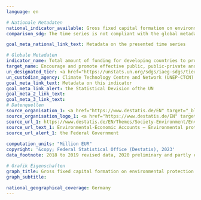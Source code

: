 ```yaml
---
language: en    

# Nationale Metadaten    
national_indicator_available: Gross fixed capital formation on environmental protection    
comparison_sdg: The time series is not compliant with the global metadata, but provides additional information.    

goal_meta_national_link_text: Metadata on the presented time series    

# Globale Metadaten    
indicator_name: Total amount of funding for developing countries to promote the development, transfer, dissemination and diffusion of environmentally sound technologies    
target_name: Encourage and promote effective public, public-private and civil society partnerships, building on the experience and resourcing strategies of partnerships    
un_designated_tier: <a href="https://unstats.un.org/sdgs/iaeg-sdgs/tier-classification/" title="Click here for more information on the UN tier classification."  target="_blank" onclick="return confirm_alert(this);">Tier I</a>    
un_custodian_agency: Climate Technology Centre and Network (UNEP-CTCN)    
goal_meta_link_text: Metadata on this indicator    
goal_meta_link_alert: the Statistical Devision ofthe UN    
goal_meta_2_link_text:     
goal_meta_3_link_text:         
# Datenquellen
source_organisation_1: <a href="https://www.destatis.de/EN" target="_blank"> Federal Statistical Office (Destatis) </a>
source_organisation_logo_1: <a href="https://www.destatis.de/EN" target="_blank"><img src="https://g205sdgs.github.io/sdg-indicators/public/OrgImgEn/destatis.png" alt="Logo destatis" style="height:60px; width:148px"/></a>
source_url_1: https://www.destatis.de/EN/Themes/Society-Environment/Environment/Environmental-Protection-Measures/Tables/environmental-protection-expenditure.html
source_url_text_1: Environmental-Economic Accounts – Environmental protection expenditure
source_url_alert_1: the Federal Government
    
computation_units: "Million EUR"    
copyright: '&copy; Federal Statistical Office (Destatis), 2023'    
data_footnote: 2018 to 2019 revised data, 2020 preliminary and partly estimated data.    

# Grafik Eigenschaften    
graph_title: Gross fixed capital formation on environmental protection
graph_subtitle:     

national_geographical_coverage: Germany    
---
```


<span></span>